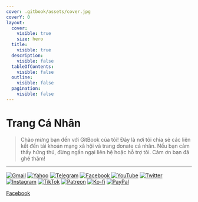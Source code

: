 ```yaml
---
cover: .gitbook/assets/cover.jpg
coverY: 0
layout:
  cover:
    visible: true
    size: hero
  title:
    visible: true
  description:
    visible: false
  tableOfContents:
    visible: false
  outline:
    visible: false
  pagination:
    visible: false
---
```


# Trang Cá Nhân

> Chào mừng bạn đến với GitBook của tôi! Đây là nơi tôi chia sẻ các liên kết đến tài khoản mạng xã hội và trang donate cá nhân. Nếu bạn cảm thấy hứng thú, đừng ngần ngại liên hệ hoặc hỗ trợ tôi. Cảm ơn bạn đã ghé thăm!

***

[![Gmail](https://img.shields.io/badge/Gmail-D44638?style=for-the-badge\&logo=gmail\&logoColor=white)](mailto:songmaucodai@gmail.com) [![Yahoo](https://img.shields.io/badge/Yahoo-720E9E?style=for-the-badge\&logo=yahoo\&logoColor=white)](mailto:songmaucodai@yahoo.com) [![Telegram](https://img.shields.io/badge/Telegram-0088cc?style=for-the-badge\&logo=telegram\&logoColor=white)](https://t.me/songmaucodai) [![Facebook](https://img.shields.io/badge/Facebook-1877F2?style=for-the-badge\&logo=facebook\&logoColor=white)](https://facebook.com/songmaucodai) [![YouTube](https://img.shields.io/badge/YouTube-FF0000?style=for-the-badge\&logo=youtube\&logoColor=white)](https://youtube.com/@songmaucodai) [![Twitter](https://img.shields.io/badge/Twitter-000000?style=for-the-badge\&logo=x\&logoColor=white)](https://twitter.com/songmaucodai) [![Instagram](https://img.shields.io/badge/Instagram-E4405F?style=for-the-badge\&logo=instagram\&logoColor=white)](https://instagram.com/songmaucodai) [![TikTok](https://img.shields.io/badge/TikTok-000000?style=for-the-badge\&logo=tiktok\&logoColor=white)](https://www.tiktok.com/@songmaucodai) [![Patreon](https://img.shields.io/badge/Patreon-FF424D?style=for-the-badge\&logo=patreon\&logoColor=white)](https://www.patreon.com/c/songmaucodai_) [![Ko-fi](https://img.shields.io/badge/Ko--fi-72a4f2?style=for-the-badge\&logo=ko-fi\&logoColor=white)](https://ko-fi.com/songmaucodai) [![PayPal](https://img.shields.io/badge/PayPal-0069B9?style=for-the-badge\&logo=paypal\&logoColor=white)](https://paypal.me/songmaucodai)



[Facebook](https://facebook.com/songmaucodai)
